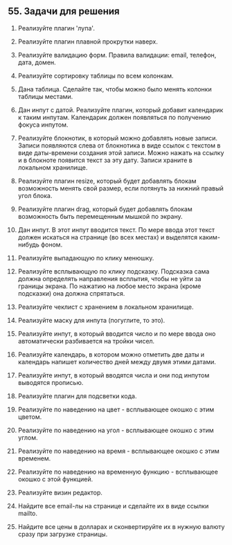 ## 55. Задачи для решения 

1. Реализуйте плагин 'лупа'.

2. Реализуйте плагин плавной прокрутки наверх.

3. Реализуйте валидацию форм. Правила валидации: email, телефон, дата, домен.

4. Реализуйте сортировку таблицы по всем колонкам.

5. Дана таблица. Сделайте так, чтобы можно было менять колонки таблицы местами.

6. Дан инпут с датой. Реализуйте плагин, который добавит календарик к таким инпутам. Календарик должен появляться по получению фокуса инпутом.

7. Реализуйте блокнотик, в который можно добавлять новые записи. Записи появляются слева от блокнотика в виде ссылок с текстом в виде даты-времени создания этой записи. Можно нажать на ссылку и в блокноте появится текст за эту дату. Записи храните в локальном хранилище.

8. Реализуйте плагин resize, который будет добавлять блокам возможность менять свой размер, если потянуть за нижний правый угол блока.

9. Реализуйте плагин drag, который будет добавлять блокам возможность быть перемещенным мышкой по экрану.

10. Дан инпут. В этот инпут вводится текст. По мере ввода этот текст должен искаться на странице (во всех местах) и выделятся каким-нибудь фоном.

11. Реализуйте выпадающую по клику менюшку.

12. Реализуйте всплывающую по клику подсказку. Подсказка сама должна определять направления всплытия, чтобы не уйти за границы экрана. По нажатию на любое место экрана (кроме подсказки) она должна спрятаться.

13. Реализуйте чеклист с хранением в локальном хранилище.

14. Реализуйте маску для инпута (погуглите, то это).

15. Реализуйте инпут, в который вводится число и по мере ввода оно автоматически разбивается на тройки чисел.

16. Реализуйте календарь, в котором можно отметить две даты и календарь напишет количество дней между двумя этими датами.

17. Реализуйте инпут, в который вводятся числа и они под инпутом выводятся прописью.

18. Реализуйте плагин для подсветки кода.

19. Реализуйте по наведению на цвет - всплывающее окошко с этим цветом.

20. Реализуйте по наведению на угол - всплывающее окошко с этим углом.

21. Реализуйте по наведению на время - всплывающее окошко с этим временем.

22. Реализуйте по наведению на временную функцию - всплывающее окошко с этой функцией.

23. Реализуйте визин редактор.

24. Найдите все email-лы на странице и сделайте их в виде ссылки mailto.

25. Найдите все цены в долларах и сконвертируйте их в нужную валюту сразу при загрузке страницы.
